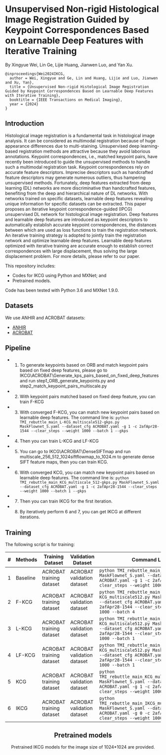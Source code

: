 # Unsupervised Non-rigid Histological Image Registration Guided by Keypoint Correspondences Based on Learnable Deep Features with Iterative Training

By Xingyue Wei, Lin Ge, Lijie Huang, Jianwen Luo, and Yan Xu.

```
@inproceedings{Wei2024IKCG,
  author = Wei, Xingyue and Ge, Lin and Huang, Lijie and Luo, Jianwen and Xu, Yan},
  title = {Unsupervised Non-rigid Histological Image Registration Guided by Keypoint Correspondences Based on Learnable Deep Features with Iterative Training},
  booktitle = {IEEE Transactions on Medical Imaging},
  year = {2024}
}
```

## Introduction


Histological image registration is a fundamental task in histological image analysis. It can be considered as multimodal registration because of huge appearance differences due to multi-staining. Unsupervised deep learning-based registration methods are attractive because they avoid laborious annotations. Keypoint correspondences, i.e., matched keypoint pairs, have recently been introduced to guide the unsupervised methods to handle such a multimodal registration task. Keypoint correspondences rely on accurate feature descriptors. Imprecise descriptors such as handcrafted feature descriptors may generate numerous outliers, thus hampering unsupervised methods. Fortunately, deep features extracted from deep learning (DL) networks are more discriminative than handcrafted features, benefiting from the deep and hierarchical nature of DL networks. With networks trained on specific datasets, learnable deep features revealing unique information for specific datasets can be extracted. This paper proposes an iterative keypoint correspondence-guided (IPCG) unsupervised DL network for histological image registration. Deep features and learnable deep features are introduced as keypoint descriptors to automatically establish accurate keypoint correspondences, the distances between which are used as loss functions to train the registration network. An iterative training strategy is adopted to jointly train the registration network and optimize learnable deep features. Learnable deep features optimized with iterative training are accurate enough to establish correct correspondences with large displacement, thus solving the large displacement problem. For more details, please refer to our paper.

This repository includes:

- Codes for IKCG using Python and MXNet; and
- Pretrained models.

Code has been tested with Python 3.6 and MXNet 1.9.0.

## Datasets

We use ANHIR and ACROBAT datasets:

- [ANHIR](https://anhir.grand-challenge.org/)
- [ACROBAT](https://acrobat.grand-challenge.org/)

## Pipeline
- 1. To generate keypoints based on ORB and match keypoint pairs based on fixed deep features, please go to IKCG\ACROBAT\Generate_kps_pairs_based_on_fixed_deep_features and run step1_ORB_generate_keypoints.py and step2_match_keypoint_pairs_multiscale.py
- 2. With keypoint pairs matched based on fixed deep feature, you can train F-KCG
- 3. With converged F-KCG, you can match new keypoint pairs based on learnable deep features. The command line is:
   `python TMI_rebuttle_main_L-KCG_multiscale512-gkps.py MaskFlownet_S.yaml --dataset_cfg ACROBAT.yaml -g 1 -c 2afApr28-1544 --clear_steps --weight 1000 --batch 1 --gkps` 
- 4. Then you can train L-KCG and LF-KCG
- 5. You can go to IKCG\ACROBAT\DenseSIFTmap and run multiscale_256_512_1024siftflowmap_to_1024.m to generate dense SIFT feature maps, then you can train KCG.
- 6. With converged KCG, you can match new keypoint pairs based on learnable deep features. The command line is:
  `python TMI_rebuttle_main_KCG_multiscale_512-gkps.py MaskFlownet_S.yaml --dataset_cfg ACROBAT.yaml -g 1 -c 2afApr28-1544 --clear_steps --weight 1000 --batch 1 --gkps` 
- 7. Then you can train IKCG for the first iteration.
- 8. By iteratively perform 6 and 7, you can get IKCG at different iterations.

## Training

The following script is for training:

<center>

| # | Methods         | Training Dataset         | Validation Dataset    | Command Line |
|---|---|---|---|---|
| 1 | Baseline | ACROBAT training dataset  | ACROBAT validation dataset  | `python TMI_rebuttle_main_baseline512.py MaskFlownet_S.yaml --dataset_cfg ACROBAT.yaml -g 1 -c 2afApr28-1544 --clear_steps --weight 1000 --batch 4` |
| 2 | F-KCG | ACROBAT training dataset  | ACROBAT validation dataset  | `python TMI_rebuttle_main_F-KCG_multiscale512.py MaskFlownet_S.yaml --dataset_cfg ACROBAT.yaml -g 1 -c 2afApr28-1544 --clear_steps --weight 1000 --batch 4` |
| 3 | L-KCG | ACROBAT training dataset  | ACROBAT validation dataset  | `python TMI_rebuttle_main_L-KCG_multiscale512.py MaskFlownet_S.yaml --dataset_cfg ACROBAT.yaml -g 1 -c 2afApr28-1544 --clear_steps --weight 1000 --batch 1` |
| 4 | LF-KCG | ACROBAT training dataset  | ACROBAT validation dataset  | `python TMI_rebuttle_main_LF-KCG_multiscale512.py MaskFlownet_S.yaml --dataset_cfg ACROBAT.yaml -g 1 -c 2afApr28-1544 --clear_steps --weight 1000 --batch 1` |
| 5 | KCG | ACROBAT training dataset | ACROBAT validation dataset  | `python TMI_rebuttle_main_KCG_multiscale_512.py MaskFlownet_S.yaml --dataset_cfg ACROBAT.yaml -g 1 -c 2afApr28-1544 --clear_steps --weight 1000 --batch 1`|
| 6 | IKCG   | ACROBAT training dataset  | ACROBAT validation dataset  | `python TMI_rebuttle_main_IKCG_multiscale_512.py MaskFlownet_S.yaml --dataset_cfg ACROBAT.yaml -g 0 -c 2afApr28-1544 --clear_steps --weight 1000 --batch 1` |

## Pretrained models
Pretrained IKCG models for the image size of 1024*1024 are provided.

</center>
